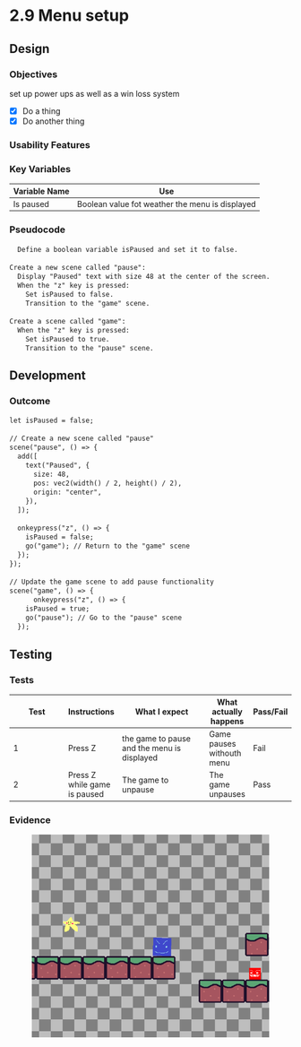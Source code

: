 # 2.9 Menu setup

## Design

### Objectives

set up power ups as well as a win loss system

* [x] Do a thing
* [x] Do another thing

### Usability Features

### Key Variables

| Variable Name | Use                                             |
| ------------- | ----------------------------------------------- |
| Is paused     | Boolean value fot weather the menu is displayed |

### Pseudocode

```
  Define a boolean variable isPaused and set it to false.

Create a new scene called "pause":
  Display "Paused" text with size 48 at the center of the screen.
  When the "z" key is pressed:
    Set isPaused to false.
    Transition to the "game" scene.

Create a scene called "game":
  When the "z" key is pressed:
    Set isPaused to true.
    Transition to the "pause" scene.
```

## Development&#x20;

### Outcome

```
let isPaused = false;

// Create a new scene called "pause"
scene("pause", () => {
  add([
    text("Paused", {
      size: 48,
      pos: vec2(width() / 2, height() / 2),
      origin: "center",
    }),
  ]);

  onkeypress("z", () => {
    isPaused = false;
    go("game"); // Return to the "game" scene
  });
});

// Update the game scene to add pause functionality
scene("game", () => {
      onkeypress("z", () => {
    isPaused = true;
    go("pause"); // Go to the "pause" scene
  });
```



## Testing



### Tests

<table data-full-width="true"><thead><tr><th width="136">Test</th><th>Instructions</th><th width="216">What I expect</th><th>What actually happens</th><th>Pass/Fail</th></tr></thead><tbody><tr><td>1</td><td>Press Z</td><td>the game to pause and the menu is displayed</td><td>Game pauses withouth menu</td><td>Fail</td></tr><tr><td>2 </td><td>Press Z while game is paused</td><td>The game to unpause</td><td>The game unpauses</td><td>Pass</td></tr></tbody></table>

### Evidence

<figure><img src="../.gitbook/assets/image (1) (3).png" alt=""><figcaption></figcaption></figure>

